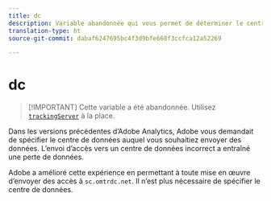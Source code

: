 ```yaml
---
title: dc
description: Variable abandonnée qui vous permet de déterminer le centre de données à utiliser.
translation-type: ht
source-git-commit: dabaf6247695bc4f3d9bfe668f3ccfca12a52269

---
```



# dc

>[!IMPORTANT] Cette variable a été abandonnée. Utilisez [`trackingServer`](trackingserver.md) à la place.

Dans les versions précédentes d’Adobe Analytics, Adobe vous demandait de spécifier le centre de données auquel vous souhaitiez envoyer des données. L’envoi d’accès vers un centre de données incorrect a entraîné une perte de données.

Adobe a amélioré cette expérience en permettant à toute mise en œuvre d’envoyer des accès à `sc.omtrdc.net`. Il n’est plus nécessaire de spécifier le centre de données.
